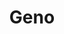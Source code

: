 ---
title: "Geno"
summary: "Application<br>2024"
type: "Project"
tags: ["tools"]
showSummary: true
showDate: false
draft: true
weight: 12
---